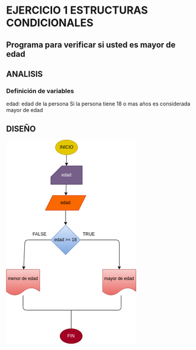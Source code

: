 # EJERCICIO 1 ESTRUCTURAS CONDICIONALES

## Programa para verificar si usted es mayor de edad

## ANALISIS

### Definición de variables

edad: edad de la persona 
Si la persona tiene 18 o mas años es considerada mayor de edad

## DISEÑO

![Diagrama de flujo](diagrama.png "Diagrama de Flujo")